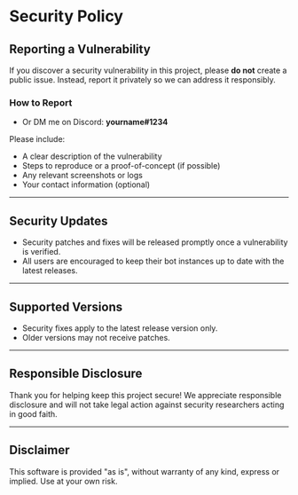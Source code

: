 # Security Policy

## Reporting a Vulnerability

If you discover a security vulnerability in this project, please **do not** create a public issue. Instead, report it privately so we can address it responsibly.

### How to Report

- Or DM me on Discord: **yourname#1234**

Please include:

- A clear description of the vulnerability  
- Steps to reproduce or a proof-of-concept (if possible)  
- Any relevant screenshots or logs  
- Your contact information (optional)

---

## Security Updates

- Security patches and fixes will be released promptly once a vulnerability is verified.  
- All users are encouraged to keep their bot instances up to date with the latest releases.

---

## Supported Versions

- Security fixes apply to the latest release version only.  
- Older versions may not receive patches.

---

## Responsible Disclosure

Thank you for helping keep this project secure! We appreciate responsible disclosure and will not take legal action against security researchers acting in good faith.

---

## Disclaimer

This software is provided "as is", without warranty of any kind, express or implied. Use at your own risk.
